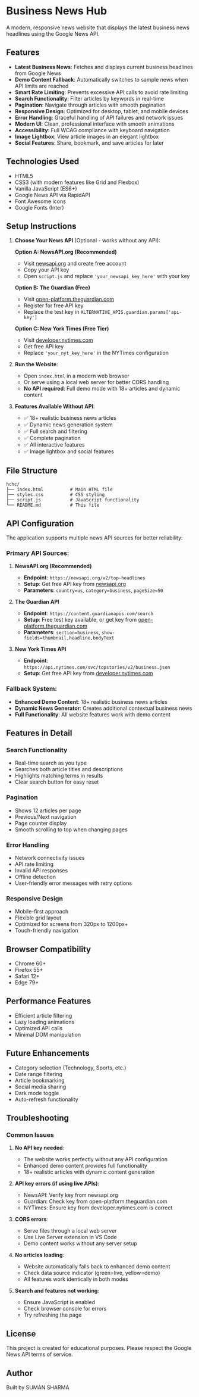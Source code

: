 # Business News Hub

A modern, responsive news website that displays the latest business news headlines using the Google News API.

## Features

- **Latest Business News**: Fetches and displays current business headlines from Google News
- **Demo Content Fallback**: Automatically switches to sample news when API limits are reached
- **Smart Rate Limiting**: Prevents excessive API calls to avoid rate limiting
- **Search Functionality**: Filter articles by keywords in real-time
- **Pagination**: Navigate through articles with smooth pagination
- **Responsive Design**: Optimized for desktop, tablet, and mobile devices
- **Error Handling**: Graceful handling of API failures and network issues
- **Modern UI**: Clean, professional interface with smooth animations
- **Accessibility**: Full WCAG compliance with keyboard navigation
- **Image Lightbox**: View article images in an elegant lightbox
- **Social Features**: Share, bookmark, and save articles for later

## Technologies Used

- HTML5
- CSS3 (with modern features like Grid and Flexbox)
- Vanilla JavaScript (ES6+)
- Google News API via RapidAPI
- Font Awesome icons
- Google Fonts (Inter)

## Setup Instructions

1. **Choose Your News API** (Optional - works without any API):
   
   **Option A: NewsAPI.org (Recommended)**
   - Visit [newsapi.org](https://newsapi.org) and create free account
   - Copy your API key
   - Open `script.js` and replace `'your_newsapi_key_here'` with your key
   
   **Option B: The Guardian (Free)**
   - Visit [open-platform.theguardian.com](https://open-platform.theguardian.com)
   - Register for free API key
   - Replace the test key in `ALTERNATIVE_APIS.guardian.params['api-key']`
   
   **Option C: New York Times (Free Tier)**
   - Visit [developer.nytimes.com](https://developer.nytimes.com)
   - Get free API key
   - Replace `'your_nyt_key_here'` in the NYTimes configuration

2. **Run the Website**:
   - Open `index.html` in a modern web browser
   - Or serve using a local web server for better CORS handling
   - **No API required**: Full demo mode with 18+ articles and dynamic content

3. **Features Available Without API**:
   - ✅ 18+ realistic business news articles
   - ✅ Dynamic news generation system
   - ✅ Full search and filtering
   - ✅ Complete pagination
   - ✅ All interactive features
   - ✅ Image lightbox and social features

## File Structure

```
hchc/
├── index.html          # Main HTML file
├── styles.css          # CSS styling
├── script.js           # JavaScript functionality
└── README.md           # This file
```

## API Configuration

The application supports multiple news API sources for better reliability:

### Primary API Sources:

1. **NewsAPI.org (Recommended)**
   - **Endpoint**: `https://newsapi.org/v2/top-headlines`
   - **Setup**: Get free API key from [newsapi.org](https://newsapi.org)
   - **Parameters**: `country=us`, `category=business`, `pageSize=50`

2. **The Guardian API**
   - **Endpoint**: `https://content.guardianapis.com/search`
   - **Setup**: Free test key available, or get key from [open-platform.theguardian.com](https://open-platform.theguardian.com)
   - **Parameters**: `section=business`, `show-fields=thumbnail,headline,bodyText`

3. **New York Times API**
   - **Endpoint**: `https://api.nytimes.com/svc/topstories/v2/business.json`
   - **Setup**: Get free API key from [developer.nytimes.com](https://developer.nytimes.com)

### Fallback System:
- **Enhanced Demo Content**: 18+ realistic business news articles
- **Dynamic News Generator**: Creates additional contextual business news
- **Full Functionality**: All website features work with demo content

## Features in Detail

### Search Functionality
- Real-time search as you type
- Searches both article titles and descriptions
- Highlights matching terms in results
- Clear search button for easy reset

### Pagination
- Shows 12 articles per page
- Previous/Next navigation
- Page counter display
- Smooth scrolling to top when changing pages

### Error Handling
- Network connectivity issues
- API rate limiting
- Invalid API responses
- Offline detection
- User-friendly error messages with retry options

### Responsive Design
- Mobile-first approach
- Flexible grid layout
- Optimized for screens from 320px to 1200px+
- Touch-friendly navigation

## Browser Compatibility

- Chrome 60+
- Firefox 55+
- Safari 12+
- Edge 79+

## Performance Features

- Efficient article filtering
- Lazy loading animations
- Optimized API calls
- Minimal DOM manipulation

## Future Enhancements

- Category selection (Technology, Sports, etc.)
- Date range filtering
- Article bookmarking
- Social media sharing
- Dark mode toggle
- Auto-refresh functionality

## Troubleshooting

### Common Issues

1. **No API key needed**:
   - The website works perfectly without any API configuration
   - Enhanced demo content provides full functionality
   - 18+ realistic articles with dynamic content generation

2. **API key errors (if using live APIs)**:
   - NewsAPI: Verify key from newsapi.org
   - Guardian: Check key from open-platform.theguardian.com
   - NYTimes: Ensure key from developer.nytimes.com is correct

3. **CORS errors**:
   - Serve files through a local web server
   - Use Live Server extension in VS Code
   - Demo content works without any server setup

4. **No articles loading**:
   - Website automatically falls back to enhanced demo content
   - Check data source indicator (green=live, yellow=demo)
   - All features work identically in both modes

5. **Search and features not working**:
   - Ensure JavaScript is enabled
   - Check browser console for errors
   - Try refreshing the page

## License

This project is created for educational purposes. Please respect the Google News API terms of service.

## Author

Built by SUMAN SHARMA